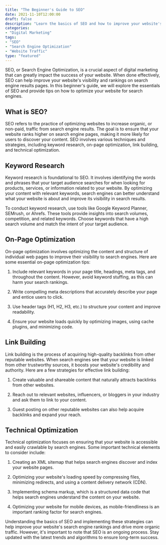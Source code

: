 ```yaml
--- 
title: "The Beginner's Guide to SEO" 
date: 2021-11-10T12:00:00 
draft: false 
description: "Learn the basics of SEO and how to improve your website's search engine rankings." 
categories: 
- "Digital Marketing"
tags: 
- "SEO"
- "Search Engine Optimization"
- "Website Traffic"
type: "featured"
--- 
```


SEO, or Search Engine Optimization, is a crucial aspect of digital marketing that can greatly impact the success of your website. When done effectively, SEO can help improve your website's visibility and rankings on search engine results pages. In this beginner's guide, we will explore the essentials of SEO and provide tips on how to optimize your website for search engines.

## What is SEO?

SEO refers to the practice of optimizing websites to increase organic, or non-paid, traffic from search engine results. The goal is to ensure that your website ranks higher on search engine pages, making it more likely for users to discover your content. SEO involves various techniques and strategies, including keyword research, on-page optimization, link building, and technical optimization.

## Keyword Research

Keyword research is foundational to SEO. It involves identifying the words and phrases that your target audience searches for when looking for products, services, or information related to your website. By optimizing your content with relevant keywords, search engines can better understand what your website is about and improve its visibility in search results.

To conduct keyword research, use tools like Google Keyword Planner, SEMrush, or Ahrefs. These tools provide insights into search volumes, competition, and related keywords. Choose keywords that have a high search volume and match the intent of your target audience.

## On-Page Optimization

On-page optimization involves optimizing the content and structure of individual web pages to improve their visibility to search engines. Here are some essential on-page optimization tips:

1. Include relevant keywords in your page title, headings, meta tags, and throughout the content. However, avoid keyword stuffing, as this can harm your search rankings.

2. Write compelling meta descriptions that accurately describe your page and entice users to click.

3. Use header tags (H1, H2, H3, etc.) to structure your content and improve readability.

4. Ensure your website loads quickly by optimizing images, using cache plugins, and minimizing code.

## Link Building

Link building is the process of acquiring high-quality backlinks from other reputable websites. When search engines see that your website is linked from other trustworthy sources, it boosts your website's credibility and authority. Here are a few strategies for effective link building:

1. Create valuable and shareable content that naturally attracts backlinks from other websites.

2. Reach out to relevant websites, influencers, or bloggers in your industry and ask them to link to your content.

3. Guest posting on other reputable websites can also help acquire backlinks and expand your reach.

## Technical Optimization

Technical optimization focuses on ensuring that your website is accessible and easily crawlable by search engines. Some important technical elements to consider include:

1. Creating an XML sitemap that helps search engines discover and index your website pages.

2. Optimizing your website's loading speed by compressing files, minimizing redirects, and using a content delivery network (CDN).

3. Implementing schema markup, which is a structured data code that helps search engines understand the content on your website.

4. Optimizing your website for mobile devices, as mobile-friendliness is an important ranking factor for search engines.

Understanding the basics of SEO and implementing these strategies can help improve your website's search engine rankings and drive more organic traffic. However, it's important to note that SEO is an ongoing process. Stay updated with the latest trends and algorithms to ensure long-term success.

